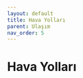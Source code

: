 ```yaml
---
layout: default
title: Hava Yolları
parent: Ulaşım
nav_order: 5
---
```


# Hava Yolları

[//]: # (TBD)
[//]: # (To make it as easy as possible to write documentation in plain Markdown, most UI components are styled using default Markdown elements with few additional CSS classes needed.)

[//]: # ({: .fs-6 .fw-300 })